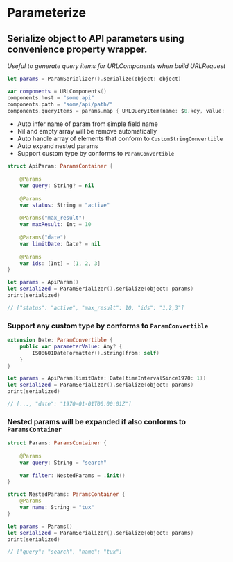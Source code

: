 # Parameterize

## Serialize object to API parameters using convenience property wrapper.

_Useful to generate query items for URLComponents when build URLRequest_
```swift
let params = ParamSerializer().serialize(object: object)

var components = URLComponents()
components.host = "some.api"
components.path = "some/api/path/"
components.queryItems = params.map { URLQueryItem(name: $0.key, value: "\($0.value)")}
```

- Auto infer name of param from simple field name
- Nil and empty array will be remove automatically
- Auto handle array of elements that conform to `CustomStringConvertible`
- Auto expand nested params
- Support custom type by conforms to `ParamConvertible`

```swift
struct ApiParam: ParamsContainer {
    
    @Params
    var query: String? = nil
    
    @Params
    var status: String = "active"
    
    @Params("max_result")
    var maxResult: Int = 10
    
    @Params("date")
    var limitDate: Date? = nil
    
    @Params
    var ids: [Int] = [1, 2, 3]
}

let params = ApiParam()
let serialized = ParamSerializer().serialize(object: params)
print(serialized)

// ["status": "active", "max_result": 10, "ids": "1,2,3"]
```

### Support any custom type by conforms to `ParamConvertible`


```swift 
extension Date: ParamConvertible {
    public var parameterValue: Any? {
        ISO8601DateFormatter().string(from: self)
    }
}

let params = ApiParam(limitDate: Date(timeIntervalSince1970: 1))
let serialized = ParamSerializer().serialize(object: params)
print(serialized)

// [..., "date": "1970-01-01T00:00:01Z"]
```

### Nested params will be expanded if also conforms to `ParamsContainer`

```swift
struct Params: ParamsContainer {
    
    @Params
    var query: String = "search"
    
    var filter: NestedParams = .init()
}

struct NestedParams: ParamsContainer {
    @Params
    var name: String = "tux"
}

let params = Params()
let serialized = ParamSerializer().serialize(object: params)
print(serialized)

// ["query": "search", "name": "tux"]
```
